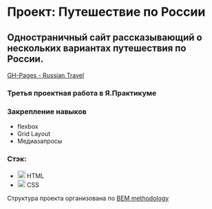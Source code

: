 # Проект: Путешествие по России

## Одностраничный сайт рассказывающий о нескольких вариантах путешествия по России.
[GH-Pages - Russian Travel](https://space8rain.github.io/russian-travel/)

### Третья проектная работа в Я.Практикуме
### Закрепление навыков
* flexbox
* Grid Layout
* Медиазапросы

### Стэк:
* <code><img src="https://user-images.githubusercontent.com/56598375/123514858-3d309f80-d695-11eb-97b4-6a7a1ad2a920.png" alt="html-5" width="18px" height="18px"></code> HTML
* <code><img src="https://user-images.githubusercontent.com/56598375/123514865-428dea00-d695-11eb-9808-a5bcd93bbfb5.png" alt="html-5" width="18px" height="18px"></code> CSS

Структура проекта организована по [BEM methodology](https://ru.bem.info/methodology/)
